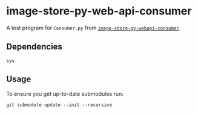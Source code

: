 # image-store-py-web-api-consumer
A test program for `Consumer.py` from [`image-store-py-webapi-consumer`](https://github.com/image-store-org/image-store-py-web-api-consumer).

## Dependencies
`sys`

## Usage
To ensure you get up-to-date submodules run:
```
git submodule update --init --recursive
```